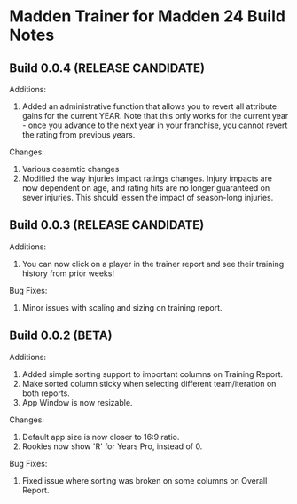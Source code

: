 # Madden Trainer for Madden 24 Build Notes

## Build 0.0.4 (RELEASE CANDIDATE)

Additions:
1. Added an administrative function that allows you to revert all attribute gains for the current YEAR. Note that this only works for the current year - once you advance to the next year in your franchise, you cannot revert the rating from previous years.

Changes:
1. Various cosemtic changes
2. Modified the way injuries impact ratings changes.  Injury impacts are now dependent on age, and rating hits are no longer guaranteed on sever injuries. This should lessen the impact of season-long injuries.

## Build 0.0.3 (RELEASE CANDIDATE)

Additions:
1. You can now click on a player in the trainer report and see their training history from prior weeks!

Bug Fixes:
1. Minor issues with scaling and sizing on training report.

## Build 0.0.2 (BETA)

Additions:
1. Added simple sorting support to important columns on Training Report.
2. Make sorted column sticky when selecting different team/iteration on both reports.
3. App Window is now resizable.

Changes:
1. Default app size is now closer to 16:9 ratio.
2. Rookies now show 'R' for Years Pro, instead of 0.

Bug Fixes:
1. Fixed issue where sorting was broken on some columns on Overall Report.

